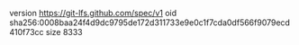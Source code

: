 version https://git-lfs.github.com/spec/v1
oid sha256:0008baa24f4d9dc9795de172d311733e9e0c1f7cda0df566f9079ecd410f73cc
size 8333
